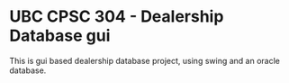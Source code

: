 # UBC CPSC 304 - Dealership Database gui
This is gui based dealership database project, using swing and an oracle database.
